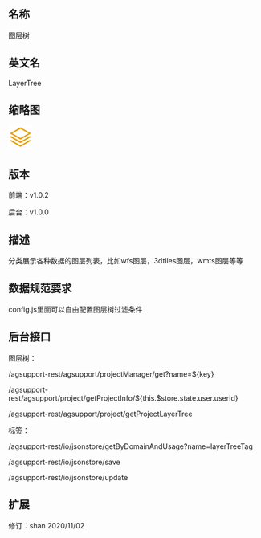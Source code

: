 ## 名称
图层树

## 英文名
LayerTree

## 缩略图
![](./logo.png)

## 版本
前端：v1.0.2

后台：v1.0.0  

## 描述
分类展示各种数据的图层列表，比如wfs图层，3dtiles图层，wmts图层等等

## 数据规范要求
config.js里面可以自由配置图层树过滤条件


## 后台接口
图层树：

/agsupport-rest/agsupport/projectManager/get?name=${key}

/agsupport-rest/agsupport/project/getProjectInfo/${this.$store.state.user.userId}

/agsupport-rest/agsupport/project/getProjectLayerTree

标签：

/agsupport-rest/io/jsonstore/getByDomainAndUsage?name=layerTreeTag

/agsupport-rest/io/jsonstore/save

/agsupport-rest/io/jsonstore/update


## 扩展
修订：shan 2020/11/02
